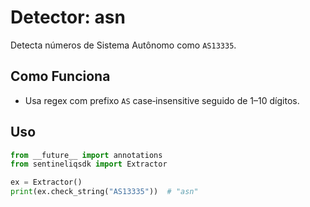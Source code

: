 # Detector: asn

Detecta números de Sistema Autônomo como `AS13335`.

## Como Funciona

- Usa regex com prefixo `AS` case‑insensitive seguido de 1–10 dígitos.

## Uso

```python
from __future__ import annotations
from sentineliqsdk import Extractor

ex = Extractor()
print(ex.check_string("AS13335"))  # "asn"
```

